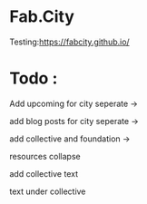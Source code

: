 # Fab.City

Testing:<https://fabcity.github.io/>


# Todo :

Add upcoming for city seperate ->

add blog posts for city seperate ->

add collective and foundation ->

resources collapse

add collective text

text under collective
